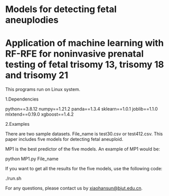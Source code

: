# Models for detecting fetal aneuplodies

# Application of machine learning with RF-RFE for noninvasive prenatal testing of fetal trisomy 13, trisomy 18 and trisomy 21

This programs run on Linux system.

1.Dependencies

  python==3.8.12
  numpy==1.21.2
  panda==1.3.4
  sklearn==1.0.1
  joblib==1.1.0
  mlxtend==0.19.0
  xgboost==1.4.2

2.Examples

There are two sample datasets. File_name is test30.csv or test412.csv. This paper includes five models for detecting fetal aneuploid.

MP1 is the best predictor of the five models. An example of MP1 would be:

python MP1.py File_name

If you want to get all the results for the five models, use the following code:

./run.sh


For any questions, please contact us by xiaohansun@bjut.edu.cn.
